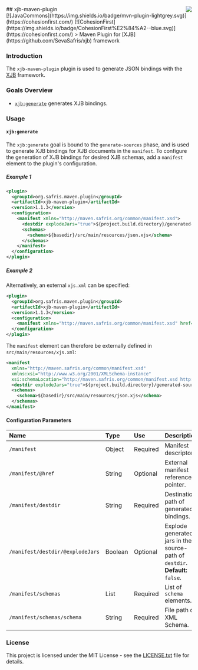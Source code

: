 <img src="http://safris.org/logo.png" align="right"/>
## xjb-maven-plugin<br>[![JavaCommons](https://img.shields.io/badge/mvn-plugin-lightgrey.svg)](https://cohesionfirst.com/) [![CohesionFirst](https://img.shields.io/badge/CohesionFirst%E2%84%A2--blue.svg)](https://cohesionfirst.com/)
> Maven Plugin for [XJB](https://github.com/SevaSafris/xjb) framework

### Introduction

The `xjb-maven-plugin` plugin is used to generate JSON bindings with the [XJB](https://github.com/SevaSafris/java/tree/master/xjb) framework.

### Goals Overview

* [`xjb:generate`](#xjbgenerate) generates XJB bindings.

### Usage

#### `xjb:generate`

The `xjb:generate` goal is bound to the `generate-sources` phase, and is used to generate XJB bindings for XJB documents in the `manifest`. To configure the generation of XJB bindings for desired XJB schemas, add a `manifest` element to the plugin's configuration.

##### Example 1

```xml
<plugin>
  <groupId>org.safris.maven.plugin</groupId>
  <artifactId>xjb-maven-plugin</artifactId>
  <version>1.1.3</version>
  <configuration>
    <manifest xmlns="http://maven.safris.org/common/manifest.xsd">
      <destdir explodeJars="true">${project.build.directory}/generated-sources/xjb</destdir>
      <schemas>
        <schema>${basedir}/src/main/resources/json.xjs</schema>
      </schemas>
    </manifest>
  </configuration>
</plugin>
```

##### Example 2

Alternatively, an external `xjs.xml` can be specified:

```xml
<plugin>
  <groupId>org.safris.maven.plugin</groupId>
  <artifactId>xjb-maven-plugin</artifactId>
  <version>1.1.3</version>
  <configuration>
    <manifest xmlns="http://maven.safris.org/common/manifest.xsd" href="${basedir}/src/main/resources/xjs.xml"/>
  </configuration>
</plugin>
```

The `manifest` element can therefore be externally defined in `src/main/resources/xjs.xml`:

```xml
<manifest
  xmlns="http://maven.safris.org/common/manifest.xsd"
  xmlns:xsi="http://www.w3.org/2001/XMLSchema-instance"
  xsi:schemaLocation="http://maven.safris.org/common/manifest.xsd http://maven.safris.org/common/manifest.xsd">
  <destdir explodeJars="true">${project.build.directory}/generated-sources/xjb</destdir>
  <schemas>
    <schema>${basedir}/src/main/resources/json.xjs</schema>
  </schemas>
</manifest>
```

#### Configuration Parameters

| Name                             | Type    | Use      | Description                                                                   |
|:---------------------------------|:--------|:---------|:------------------------------------------------------------------------------|
| `/manifest`                      | Object  | Required | Manifest descriptor.                                                          |
| `/manifest/@href`                | String  | Optional | External manifest reference pointer.                                          |
| `/manifest/destdir`              | String  | Required | Destination path of generated bindings.                                       |
| `/manifest/destdir/@explodeJars` | Boolean | Optional | Explode generated jars in the source-path of `destdir`. **Default:** `false`. |
| `/manifest/schemas`              | List    | Required | List of `schema` elements.                                                    |
| `/manifest/schemas/schema`       | String  | Required | File path of XML Schema.                                                      |

### License

This project is licensed under the MIT License - see the [LICENSE.txt](LICENSE.txt) file for details.